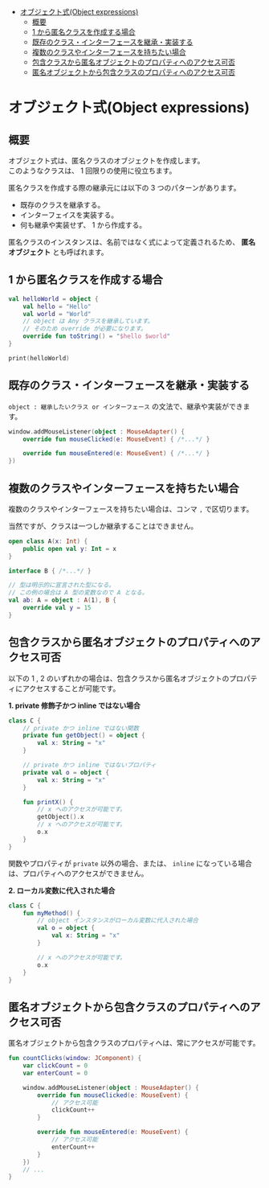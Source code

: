 - [オブジェクト式(Object expressions)](#オブジェクト式object-expressions)
  - [概要](#概要)
  - [1 から匿名クラスを作成する場合](#1-から匿名クラスを作成する場合)
  - [既存のクラス・インターフェースを継承・実装する](#既存のクラスインターフェースを継承実装する)
  - [複数のクラスやインターフェースを持ちたい場合](#複数のクラスやインターフェースを持ちたい場合)
  - [包含クラスから匿名オブジェクトのプロパティへのアクセス可否](#包含クラスから匿名オブジェクトのプロパティへのアクセス可否)
  - [匿名オブジェクトから包含クラスのプロパティへのアクセス可否](#匿名オブジェクトから包含クラスのプロパティへのアクセス可否)


# オブジェクト式(Object expressions)

## 概要

オブジェクト式は、匿名クラスのオブジェクトを作成します。  
このようなクラスは、 1 回限りの使用に役立ちます。

匿名クラスを作成する際の継承元には以下の 3 つのパターンがあります。

- 既存のクラスを継承する。
- インターフェイスを実装する。
- 何も継承や実装せず、 1 から作成する。

匿名クラスのインスタンスは、名前ではなく式によって定義されるため、 **匿名オブジェクト** とも呼ばれます。


## 1 から匿名クラスを作成する場合


```Kotlin
val helloWorld = object {
    val hello = "Hello"
    val world = "World"
    // object は Any クラスを継承しています。
    // そのため override が必要になります。
    override fun toString() = "$hello $world"
}

print(helloWorld)
```


## 既存のクラス・インターフェースを継承・実装する

`object : 継承したいクラス or インターフェース` の文法で、継承や実装ができます。

```Kotlin
window.addMouseListener(object : MouseAdapter() {
    override fun mouseClicked(e: MouseEvent) { /*...*/ }

    override fun mouseEntered(e: MouseEvent) { /*...*/ }
})
```


## 複数のクラスやインターフェースを持ちたい場合

複数のクラスやインターフェースを持ちたい場合は、コンマ `,` で区切ります。

当然ですが、クラスは一つしか継承することはできません。

```Kotlin
open class A(x: Int) {
    public open val y: Int = x
}

interface B { /*...*/ }

// 型は明示的に宣言された型になる。
// この例の場合は A 型の変数なので A となる。
val ab: A = object : A(1), B {
    override val y = 15
}
```


## 包含クラスから匿名オブジェクトのプロパティへのアクセス可否

以下の 1 , 2 のいずれかの場合は、包含クラスから匿名オブジェクトのプロパティにアクセスすることが可能です。

**1. private 修飾子かつ inline ではない場合**

```Kotlin
class C {
    // private かつ inline ではない関数
    private fun getObject() = object {
        val x: String = "x"
    }

    // private かつ inline ではないプロパティ
    private val o = object {
        val x: String = "x"
    }

    fun printX() {
        // x へのアクセスが可能です。
        getObject().x
        // x へのアクセスが可能です。
        o.x
    }
}
```

関数やプロパティが `private` 以外の場合、または、 `inline` になっている場合は、プロパティへのアクセスができません。


**2. ローカル変数に代入された場合**

```Kotlin
class C {
    fun myMethod() {
        // object インスタンスがローカル変数に代入された場合
        val o = object {
            val x: String = "x"
        }

        // x へのアクセスが可能です。
        o.x
    }
}
```


## 匿名オブジェクトから包含クラスのプロパティへのアクセス可否

匿名オブジェクトから包含クラスのプロパティへは、常にアクセスが可能です。

```Kotlin
fun countClicks(window: JComponent) {
    var clickCount = 0
    var enterCount = 0

    window.addMouseListener(object : MouseAdapter() {
        override fun mouseClicked(e: MouseEvent) {
            // アクセス可能
            clickCount++
        }

        override fun mouseEntered(e: MouseEvent) {
            // アクセス可能
            enterCount++
        }
    })
    // ...
}
```





